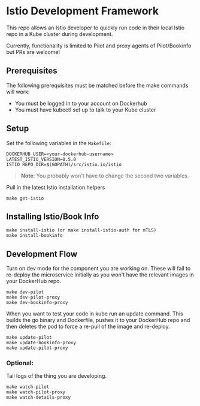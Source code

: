 # Istio Development Framework

This repo allows an Istio developer to quickly run code in their local Istio repo in a Kube cluster during development.

Currently, functionality is limited to Pilot and proxy agents of Pilot/Bookinfo but PRs are welcome!

## Prerequisites

The following prerequisites must be matched before the make commands will work:
- You must be logged in to your account on Dockerhub
- You must have kubectl set up to talk to your Kube cluster

## Setup

Set the following variables in the `Makefile`:

```
DOCKERHUB_USER=<your-dockerhub-username>
LATEST_ISTIO_VERSION=0.5.0
ISTIO_REPO_DIR=$(GOPATH)/src/istio.io/istio
```

>**Note**: You probably won't have to change the second two variables.

Pull in the latest Istio installation helpers

```
make get-istio
```

## Installing Istio/Book Info

```
make install-istio (or make install-istio-auth for mTLS)
make install-bookinfo
```

## Development Flow

Turn on dev mode for the component you are working on. These will fail to re-deploy the microservice initially as you won't have the relevant images in your DockerHub repo.

```
make dev-pilot
make dev-pilot-proxy
make dev-bookinfo-proxy
```

When you want to test your code in kube run an update command. This builds the go binary and Dockerfile, pushes it to your DockerHub repo and then deletes the pod to force a re-pull of the image and re-deploy.

```
make update-pilot
make update-bookinfo-proxy
make update-pilot-proxy
```

### Optional:

Tail logs of the thing you are developing.
```
make watch-pilot
make watch-pilot-proxy
make watch-details-proxy
```
